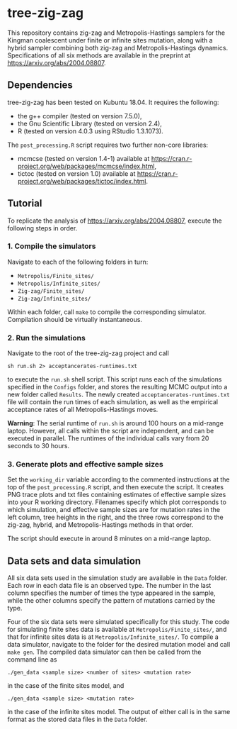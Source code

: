 # tree-zig-zag
This repository contains zig-zag and Metropolis-Hastings samplers for the Kingman coalescent under finite or infinite sites mutation, along with a hybrid sampler combining both zig-zag and Metropolis-Hastings dynamics.
Specifications of all six methods are available in the preprint at <https://arxiv.org/abs/2004.08807>.

## Dependencies

tree-zig-zag has been tested on Kubuntu 18.04.
It requires the following:
- the g++ compiler (tested on version 7.5.0),
- the Gnu Scientific Library (tested on version 2.4),
- R (tested on version 4.0.3 using RStudio 1.3.1073).

The `post_processing.R` script requires two further non-core libraries:
- mcmcse (tested on version 1.4-1) available at <https://cran.r-project.org/web/packages/mcmcse/index.html>,
- tictoc (tested on version 1.0) available at <https://cran.r-project.org/web/packages/tictoc/index.html>.

## Tutorial
To replicate the analysis of <https://arxiv.org/abs/2004.08807>, execute the following steps in order.

### 1. Compile the simulators

Navigate to each of the following folders in turn:
- `Metropolis/Finite_sites/`
- `Metropolis/Infinite_sites/`
- `Zig-zag/Finite_sites/`
- `Zig-zag/Infinite_sites/`

Within each folder, call `make` to compile the corresponding simulator.
Compilation should be virtually instantaneous.

### 2. Run the simulations

Navigate to the root of the tree-zig-zag project and call 

    sh run.sh 2> acceptancerates-runtimes.txt

to execute the `run.sh` shell script.
This script runs each of the simulations specified in the `Configs` folder, and stores the resulting MCMC output into a new folder called `Results`.
The newly created `acceptancerates-runtimes.txt` file will contain the run times of each simulation, as well as the empirical acceptance rates of all Metropolis-Hastings moves.

**Warning**: The serial runtime of `run.sh` is around 100 hours on a mid-range laptop. However, all calls within the script are independent, and can be executed in parallel. The runtimes of the individual calls vary from 20 seconds to 30 hours.

### 3. Generate plots and effective sample sizes

Set the `working_dir` variable according to the commented instructions at the top of the `post_processing.R` script, and then execute the script. It creates PNG trace plots and txt files containing estimates of effective sample sizes into your R working directory. Filenames specify which plot corresponds to which simulation, and effective sample sizes are for mutation rates in the left column, tree heights in the right, and the three rows correspond to the zig-zag, hybrid, and Metropolis-Hastings methods in that order.

The script should execute in around 8 minutes on a mid-range laptop.

## Data sets and data simulation

All six data sets used in the simulation study are available in the `Data` folder.
Each row in each data file is an observed type.
The number in the last column specifies the number of times the type appeared in the sample, while the other columns specify the pattern of mutations carried by the type.

Four of the six data sets were simulated specifically for this study. The code for simulating finite sites data is available at `Metropolis/Finite_sites/`, and that for infinite sites data is at `Metropolis/Infinite_sites/`.
To compile a data simulator, navigate to the folder for the desired mutation model and call `make gen`. 
The compiled data simulator can then be called from the command line as

    ./gen_data <sample size> <number of sites> <mutation rate>

in the case of the finite sites model, and

    ./gen_data <sample size> <mutation rate>

in the case of the infinite sites model.
The output of either call is in the same format as the stored data files in the `Data` folder.
